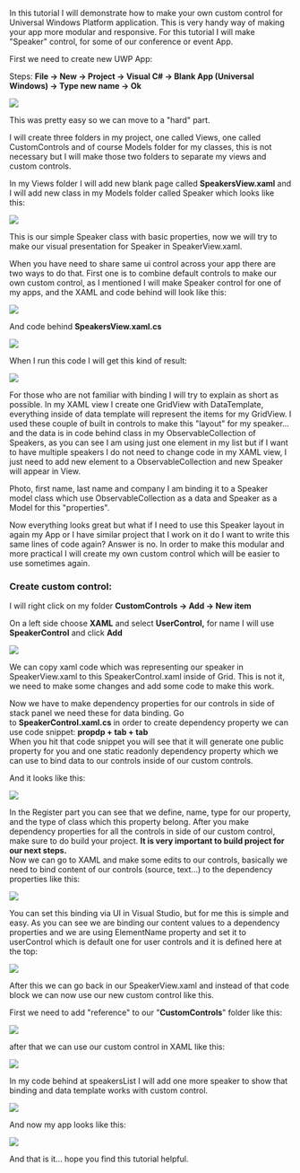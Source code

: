 In this tutorial I will demonstrate how to make your own custom control for Universal Windows Platform application. This is very handy way of making your app more modular and responsive. For this tutorial I will make "Speaker" control, for some of our conference or event App.  

First we need to create new UWP App:  

Steps: **File -> New -> Project -> Visual C# -> Blank App (Universal Windows) -> Type new name -> Ok**  

![](https://4.bp.blogspot.com/-BPkZtXr7DfM/V8J_GrzjD1I/AAAAAAAAB0M/EMNESLxjCl0Jx3jnGp-MSo54n0PYV2vewCLcB/s1600/uwp_1.png)

This was pretty easy so we can move to a "hard" part.  

I will create three folders in my project, one called Views, one called CustomControls and of course Models folder for my classes, this is not necessary but I will make those two folders to separate my views and custom controls.  

In my Views folder I will add new blank page called **SpeakersView.xaml** and I will add new class in my Models folder called Speaker which looks like this:  

![](https://3.bp.blogspot.com/-I9-9nRWcmr0/V8KFzSSZEeI/AAAAAAAAB0c/UmppTqh80pU_h9Hf71vj6-ry61HfwjsYACLcB/s1600/uwp_2.png)

This is our simple Speaker class with basic properties, now we will try to make our visual presentation for Speaker in SpeakerView.xaml.  

When you have need to share same ui control across your app there are two ways to do that. First one is to combine default controls to make our own custom control, as I mentioned I will make Speaker control for one of my apps, and the XAML and code behind will look like this:  

![](https://1.bp.blogspot.com/-YcayGHNNgZc/V8KP96eV8ZI/AAAAAAAAB0s/oVXvssyFoO0ci6fKPOunk8lAxNp_Y7axACLcB/s1600/Speaker_wup.png)

And code behind **SpeakersView.xaml.cs**  

![](https://1.bp.blogspot.com/-Nf4uBlsdCVw/V8KVjh8MckI/AAAAAAAAB08/uXMyZFRXygcI_mFC2XpjXBQRWNmL3o5VgCLcB/s1600/code_behind.png)

When I run this code I will get this kind of result:  

![](https://2.bp.blogspot.com/-KEll6cIjxsU/V8KdAFkOkKI/AAAAAAAAB1M/M6abR5chL-0P1ddA8e6xTFZQ4se4eahvACLcB/s1600/custom_control_uwp.png)

For those who are not familiar with binding I will try to explain as short as possible. In my XAML view I create one GridView with DataTemplate, everything inside of data template will represent the items for my GridView. I used these couple of built in controls to make this "layout" for my speaker... and the data is in code behind class in my ObservableCollection of Speakers, as you can see I am using just one element in my list but if I want to have multiple speakers I do not need to change code in my XAML view, I just need to add new element to a ObservableCollection and new Speaker will appear in View.  

Photo, first name, last name and company I am binding it to a Speaker model class which use ObservableCollection as a data and Speaker as a Model for this "properties".  

Now everything looks great but what if I need to use this Speaker layout in again my App or I have similar project that I work on it do I want to write this same lines of code again? Answer is no. In order to make this modular and more practical I will create my own custom control which will be easier to use sometimes again.  

### Create custom control:

I will right click on my folder **CustomControls -> Add -> New item**

On a left side choose **XAML** and select **UserControl,** for name I will use **SpeakerControl** and click **Add**

![](https://3.bp.blogspot.com/-H2Z_DcbWeRY/V8KgEyJi_8I/AAAAAAAAB1Y/kmhkVGYxkMcnanHV8pBTC1hg1cGl6qmIACLcB/s1600/custom_control_uwp_2.png)

We can copy xaml code which was representing our speaker in SpeakerView.xaml to this SpeakerControl.xaml inside of Grid. This is not it, we need to make some changes and add some code to make this work.  

Now we have to make dependency properties for our controls in side of stack panel we need these for data binding. Go to **SpeakerControl.xaml.cs** in order to create dependency property we can use code snippet: **propdp + tab + tab**  
When you hit that code snippet you will see that it will generate one public property for you and one static readonly dependency property which we can use to bind data to our controls inside of our custom controls.  

And it looks like this:  

![](https://1.bp.blogspot.com/-LdR2TnQs5ns/V8Ku9eNc_NI/AAAAAAAAB1o/CdCmTMVVansvEiCeXHJN97zxmPx87GRKwCLcB/s1600/custom_control_uwp_3.png)

In the Register part you can see that we define, name, type for our property, and the type of class which this property belong. After you make dependency properties for all the controls in side of our custom control, make sure to do build your project. **It is very important to build project for our next steps.**  
Now we can go to XAML and make some edits to our controls, basically we need to bind content of our controls (source, text...) to the dependency properties like this:  

![](https://1.bp.blogspot.com/-JkcJImcFnE0/V8KzXaF6N9I/AAAAAAAAB10/-YjpQ0SIcIERRc49s1PHPfDz1plRZU79wCLcB/s1600/uwp_3.png)

You can set this binding via UI in Visual Studio, but for me this is simple and easy. As you can see we are binding our content values to a dependency properties and we are using ElementName property and set it to userControl which is default one for user controls and it is defined here at the top:  

![](https://3.bp.blogspot.com/-mu1p5kfMDSE/V8K0DCr7nTI/AAAAAAAAB14/E-tYfLNUMz8Ln2ca-PS4h9fPPpDr3zcKACLcB/s1600/uwp_4.png)

After this we can go back in our SpeakerView.xaml and instead of that code block we can now use our new custom control like this.  

First we need to add "reference" to our "**CustomControls**" folder like this:  

![](https://4.bp.blogspot.com/-OuQVUp7EH_0/V8K1cRSXfoI/AAAAAAAAB2I/x5jh4jwpKI4A4f2ob6kmdL7hbcvlkVSpwCLcB/s1600/uwp_5.png)

after that we can use our custom control in XAML like this:  

![](https://1.bp.blogspot.com/-IJfREFGPV9U/V8K6dhnG39I/AAAAAAAAB2Y/2VkfoKs8kHwnLAHcQqFmE4ruuddPN5HrgCLcB/s1600/uwp_6.png)

In my code behind at speakersList I will add one more speaker to show that binding and data template works with custom control.  

![](https://4.bp.blogspot.com/-GxJOjcTnVAo/V8LAsrsVSQI/AAAAAAAAB2o/FlEAlv0aD8I3haJKI86NQNsKeViX03f0gCLcB/s1600/uwp_7.png)

And now my app looks like this:  

![](https://3.bp.blogspot.com/-ARQR1rfS_i8/V8LBcUylOyI/AAAAAAAAB2s/papDDDsGLFQo3kMOwvXXSS5majvbtNG5gCLcB/s1600/uwp_8.png)

And that is it... hope you find this tutorial helpful.
